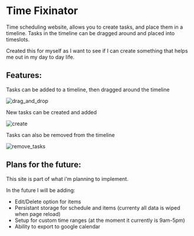 # Time Fixinator

Time scheduling website, allows you to create tasks, and place them in a timeline. Tasks in the timeline can be dragged around and placed into timeslots.

Created this for myself as I want to see if I can create something that helps me out in my day to day life.

## Features:

Tasks can be added to a timeline, then dragged around the timeline

![drag_and_drop](https://user-images.githubusercontent.com/64183081/128591901-18183ba4-8327-43cc-ad0b-babb45fe40e0.gif)

New tasks can be created and added

![create](https://user-images.githubusercontent.com/64183081/128592032-7208e142-75ed-4168-8398-6edf059f5b9c.gif)

Tasks can also be removed from the timeline

![remove_tasks](https://user-images.githubusercontent.com/64183081/128592157-ec6e9a49-eabd-463d-8dc7-479557354c4a.gif)


## Plans for the future:

This site is part of what i'm planning to implement. 

In the future I will be adding:
- Edit/Delete option for items
- Persistant storage for schedule and items (currenty all data is wiped when page reload)
- Setup for custom time ranges (at the moment it currently is 9am-5pm)
- Ability to export to google calendar
